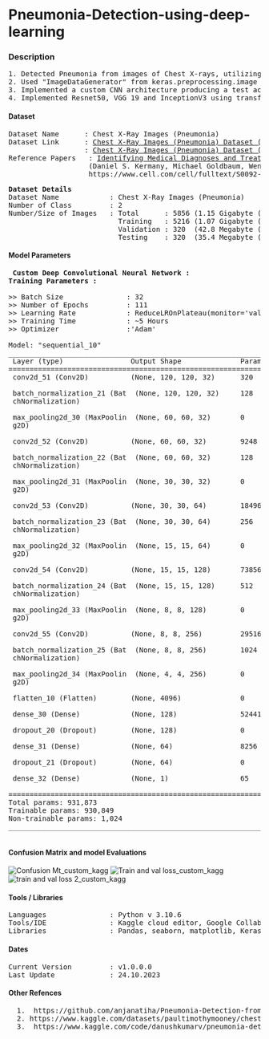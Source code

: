 # Pneumonia-Detection-using-deep-learning

### Description
<pre>
1. Detected Pneumonia from images of Chest X-rays, utilizing the kaggle data set(1.15 GB) to train the model.
2. Used "ImageDataGenerator" from keras.preprocessing.image for Data argumentation
3. Implemented a custom CNN architecture producing a test accuracy of 92.47 % and test loss of 0.39.
4. Implemented Resnet50, VGG 19 and InceptionV3 using transfer learning and compared the results to that of the custom model.
</pre>

#### Dataset
<pre>
Dataset Name      : Chest X-Ray Images (Pneumonia)
Dataset Link      : <a href=https://www.kaggle.com/paultimothymooney/chest-xray-pneumonia>Chest X-Ray Images (Pneumonia) Dataset (Kaggle)</a>
                  : <a href=https://data.mendeley.com/datasets/rscbjbr9sj/2>Chest X-Ray Images (Pneumonia) Dataset (Original Dataset)</a>
Reference Papers   : <a href=https://www.cell.com/cell/fulltext/S0092-8674(18)30154-5>Identifying Medical Diagnoses and Treatable Diseases by Image-Based Deep Learning</a>
                   (Daniel S. Kermany, Michael Goldbaum, Wenjia Cai, M. Anthony Lewis, Huimin Xia, Kang Zhang)
                   https://www.cell.com/cell/fulltext/S0092-8674(18)30154-5
</pre>


<pre>
<b>Dataset Details</b>
Dataset Name            : Chest X-Ray Images (Pneumonia)
Number of Class         : 2
Number/Size of Images   : Total      : 5856 (1.15 Gigabyte (GB))
                          Training   : 5216 (1.07 Gigabyte (GB))
                          Validation : 320  (42.8 Megabyte (MB))
                          Testing    : 320  (35.4 Megabyte (MB))
</pre>

#### <b>Model Parameters</b>
<pre>
<b> Custom Deep Convolutional Neural Network : </b>
<b>Training Parameters : </b>
  
>> Batch Size               : 32
>> Number of Epochs         : 111
>> Learning Rate            : ReduceLROnPlateau(monitor='val_accuracy', patience = 3,verbose=1, factor=0.5, min_lr=0.0001)
>> Training Time            : ~5 Hours
>> Optimizer                :'Adam'

Model: "sequential_10"
_________________________________________________________________
 Layer (type)                Output Shape              Param #   
=================================================================
 conv2d_51 (Conv2D)          (None, 120, 120, 32)      320       
                                                                 
 batch_normalization_21 (Bat  (None, 120, 120, 32)     128       
 chNormalization)                                                
                                                                 
 max_pooling2d_30 (MaxPoolin  (None, 60, 60, 32)       0         
 g2D)                                                            
                                                                 
 conv2d_52 (Conv2D)          (None, 60, 60, 32)        9248      
                                                                 
 batch_normalization_22 (Bat  (None, 60, 60, 32)       128       
 chNormalization)                                                
                                                                 
 max_pooling2d_31 (MaxPoolin  (None, 30, 30, 32)       0         
 g2D)                                                            
                                                                 
 conv2d_53 (Conv2D)          (None, 30, 30, 64)        18496     
                                                                 
 batch_normalization_23 (Bat  (None, 30, 30, 64)       256       
 chNormalization)                                                
                                                                 
 max_pooling2d_32 (MaxPoolin  (None, 15, 15, 64)       0         
 g2D)                                                            
                                                                 
 conv2d_54 (Conv2D)          (None, 15, 15, 128)       73856     
                                                                 
 batch_normalization_24 (Bat  (None, 15, 15, 128)      512       
 chNormalization)                                                
                                                                 
 max_pooling2d_33 (MaxPoolin  (None, 8, 8, 128)        0         
 g2D)                                                            
                                                                 
 conv2d_55 (Conv2D)          (None, 8, 8, 256)         295168    
                                                                 
 batch_normalization_25 (Bat  (None, 8, 8, 256)        1024      
 chNormalization)                                                
                                                                 
 max_pooling2d_34 (MaxPoolin  (None, 4, 4, 256)        0         
 g2D)                                                            
                                                                 
 flatten_10 (Flatten)        (None, 4096)              0         
                                                                 
 dense_30 (Dense)            (None, 128)               524416    
                                                                 
 dropout_20 (Dropout)        (None, 128)               0         
                                                                 
 dense_31 (Dense)            (None, 64)                8256      
                                                                 
 dropout_21 (Dropout)        (None, 64)                0         
                                                                 
 dense_32 (Dense)            (None, 1)                 65        
                                                                 
=================================================================
Total params: 931,873
Trainable params: 930,849
Non-trainable params: 1,024
_________________________________________________________________

</pre>

#### Confusion Matrix and model Evaluations
![Confusion Mt_custom_kagg](https://github.com/sway-am/Pneumonia-Detection-using-deep-learning/assets/118014263/8a0d3d48-fc6a-489b-ab66-d82982c1842c)
![Train and val loss_custom_kagg](https://github.com/sway-am/Pneumonia-Detection-using-deep-learning/assets/118014263/9fb5c220-8614-4d53-a3c2-e5c45bd30993)
![train and val loss 2_custom_kagg](https://github.com/sway-am/Pneumonia-Detection-using-deep-learning/assets/118014263/b8cf9f50-80a9-4c84-9f69-38006173a244)


#### Tools / Libraries
<pre>
Languages               : Python v 3.10.6
Tools/IDE               : Kaggle cloud editor, Google Collabatory
Libraries               : Pandas, seaborn, matplotlib, Keras, TensorFlow, Inception, ImageNet
</pre>

#### Dates
<pre>
Current Version         : v1.0.0.0
Last Update             : 24.10.2023
</pre>

#### Other Refences
<pre>
  1. <href> https://github.com/anjanatiha/Pneumonia-Detection-from-Chest-X-Ray-Images-with-Deep-Learning/tree/master </href>
  2. <href>https://www.kaggle.com/datasets/paultimothymooney/chest-xray-pneumonia/code?datasetId=17810&searchQuery=resnet+&language=Python&tagIds=16580</href>
  3. <href> https://www.kaggle.com/code/danushkumarv/pneumonia-detection-resnet </href>
</pre>
